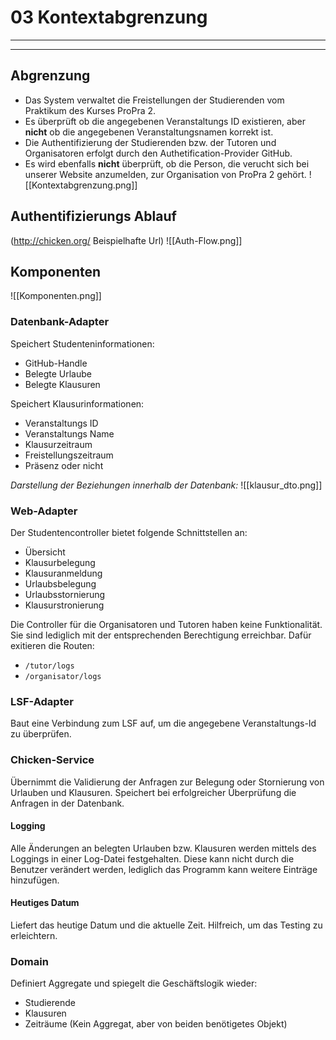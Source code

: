 # 03 Kontextabgrenzung

---
---
## Abgrenzung
- Das System verwaltet die Freistellungen der Studierenden vom Praktikum des Kurses ProPra 2. 
- Es überprüft ob die angegebenen Veranstaltungs ID existieren, aber __nicht__ ob die angegebenen Veranstaltungsnamen korrekt ist. 
- Die Authentifizierung der Studierenden bzw. der Tutoren und Organisatoren erfolgt durch den Authetification-Provider GitHub. 
- Es wird ebenfalls __nicht__ überprüft, ob die Person, die verucht sich bei unserer Website anzumelden, zur Organisation von ProPra 2 gehört.
![[Kontextabgrenzung.png]]
## Authentifizierungs Ablauf
(http://chicken.org/ Beispielhafte Url)
![[Auth-Flow.png]]
## Komponenten
![[Komponenten.png]]
### Datenbank-Adapter
Speichert Studenteninformationen:
* GitHub-Handle
* Belegte Urlaube
* Belegte Klausuren

Speichert Klausurinformationen:
* Veranstaltungs ID
* Veranstaltungs Name
* Klausurzeitraum
* Freistellungszeitraum
* Präsenz oder nicht

*Darstellung der Beziehungen innerhalb der Datenbank:*
![[klausur_dto.png]]

### Web-Adapter
Der Studentencontroller bietet folgende Schnittstellen an:
* Übersicht 
* Klausurbelegung
* Klausuranmeldung
* Urlaubsbelegung
* Urlaubsstornierung
* Klausurstronierung

Die Controller für die Organisatoren und Tutoren haben keine Funktionalität. Sie sind lediglich mit der entsprechenden Berechtigung erreichbar. Dafür exitieren die Routen:
- ``/tutor/logs``
- ``/organisator/logs``

### LSF-Adapter
Baut eine Verbindung zum LSF auf, um die angegebene Veranstaltungs-Id zu überprüfen.

### Chicken-Service
Übernimmt die Validierung der Anfragen zur Belegung oder Stornierung von Urlauben und Klausuren. Speichert bei erfolgreicher Überprüfung die Anfragen in der Datenbank.

#### Logging
Alle Änderungen an belegten Urlauben bzw. Klausuren werden mittels des Loggings in einer Log-Datei festgehalten. Diese kann nicht durch die Benutzer verändert werden, lediglich das Programm kann weitere Einträge hinzufügen.

#### Heutiges Datum
Liefert das heutige Datum und die aktuelle Zeit. Hilfreich, um das Testing zu erleichtern.

### Domain
Definiert Aggregate und spiegelt die Geschäftslogik wieder:
* Studierende
* Klausuren
* Zeiträume (Kein Aggregat, aber von beiden benötigetes Objekt)
